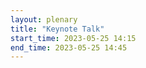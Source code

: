 ```yaml
---
layout: plenary
title: "Keynote Talk"
start_time: 2023-05-25 14:15
end_time: 2023-05-25 14:45
---
```

